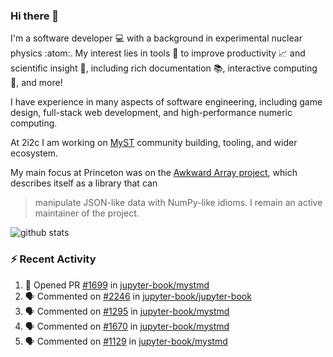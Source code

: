 ### Hi there 👋 

I'm a software developer 💻 with a background in experimental nuclear physics :atom:. My interest lies in tools :wrench: to improve productivity :chart_with_upwards_trend: and scientific insight :telescope:, including rich documentation 📚, interactive computing 🧮, and more! 

I have experience in many aspects of software engineering, including game design, full-stack web development, and high-performance numeric computing. 

At 2i2c I am working on [MyST](https://github.com/jupyter-book/mystmd) community building, tooling, and wider ecosystem. 

My main focus at Princeton was on the [Awkward Array project](awkward-array.org/), which describes itself as a library that can 
> manipulate JSON-like data with NumPy-like idioms. I remain an active maintainer of the project. 

![github stats](https://github-readme-stats.vercel.app/api?username=agoose77&show_icons=true&hide_rank=true&hide_title=true&bg_color=30,e76445,904e95&text_color=efe3ec&icon_color=efe3ec)
<!--
**agoose77/agoose77** is a ✨ _special_ ✨ repository because its `README.md` (this file) appears on your GitHub profile.

Here are some ideas to get you started:

- 🔭 I’m currently working on ...
- 🌱 I’m currently learning ...
- 👯 I’m looking to collaborate on ...
- 🤔 I’m looking for help with ...
- 💬 Ask me about ...
- 📫 How to reach me: ...
- 😄 Pronouns: ...
- ⚡ Fun fact: ...
-->

### :zap: Recent Activity

<!--START_SECTION:activity-->
1. 💪 Opened PR [#1699](https://github.com/jupyter-book/mystmd/pull/1699) in [jupyter-book/mystmd](https://github.com/jupyter-book/mystmd)
2. 🗣 Commented on [#2246](https://github.com/jupyter-book/jupyter-book/issues/2246#issuecomment-2535712568) in [jupyter-book/jupyter-book](https://github.com/jupyter-book/jupyter-book)
3. 🗣 Commented on [#1295](https://github.com/jupyter-book/mystmd/issues/1295#issuecomment-2531220503) in [jupyter-book/mystmd](https://github.com/jupyter-book/mystmd)
4. 🗣 Commented on [#1670](https://github.com/jupyter-book/mystmd/issues/1670#issuecomment-2528367653) in [jupyter-book/mystmd](https://github.com/jupyter-book/mystmd)
5. 🗣 Commented on [#1129](https://github.com/jupyter-book/mystmd/pull/1129#issuecomment-2527554989) in [jupyter-book/mystmd](https://github.com/jupyter-book/mystmd)
<!--END_SECTION:activity-->
